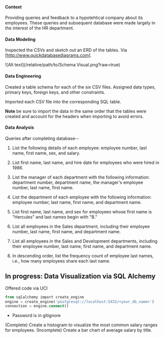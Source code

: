#### Context

Providing queries and feedback to a hypotehtical company about its employees. These queries and subsequent database were made largely in the interest of the HR department.

#### Data Modeling

Inspected the CSVs and sketch out an ERD of the tables. Via [http://www.quickdatabasediagrams.com].

![Alt text](/relative/path/to/Schema Visual.png?raw=true)

#### Data Engineering

Created a table schema for each of the six CSV files. Assigned data types, primary keys, foreign keys, and other constraints.

Imported each CSV file into the corresponding SQL table. 

**Note** be sure to import the data in the same order that the tables were created and account for the headers when importing to avoid errors.

#### Data Analysis

Queries after completing database--

1. List the following details of each employee: employee number, last name, first name, sex, and salary.

2. List first name, last name, and hire date for employees who were hired in 1986.

3. List the manager of each department with the following information: department number, department name, the manager's employee number, last name, first name.

4. List the department of each employee with the following information: employee number, last name, first name, and department name.

5. List first name, last name, and sex for employees whose first name is "Hercules" and last names begin with "B."

6. List all employees in the Sales department, including their employee number, last name, first name, and department name.

7. List all employees in the Sales and Development departments, including their employee number, last name, first name, and department name.

8. In descending order, list the frequency count of employee last names, i.e., how many employees share each last name.

## In progress: Data Visualization via SQL Alchemy

Offered code via UCI

   ```sql
   from sqlalchemy import create_engine
   engine = create_engine('postgresql://localhost:5432/<your_db_name>')
   connection = engine.connect()
   ```

* Password is in gitignore

(Complete) Create a histogram to visualize the most common salary ranges for employees.
(Incomplete) Create a bar chart of average salary by title.
